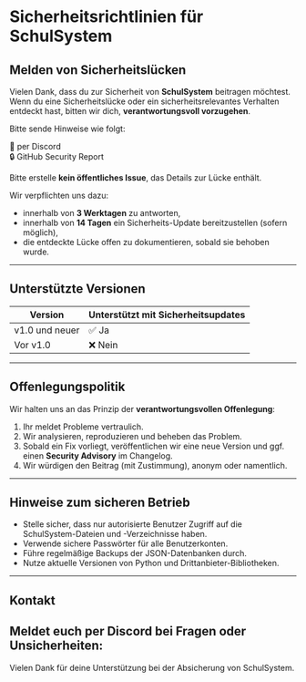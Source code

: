 # Sicherheitsrichtlinien für SchulSystem

## Melden von Sicherheitslücken

Vielen Dank, dass du zur Sicherheit von **SchulSystem** beitragen möchtest. Wenn du eine Sicherheitslücke oder ein sicherheitsrelevantes Verhalten entdeckt hast, bitten wir dich, **verantwortungsvoll vorzugehen**.

Bitte sende Hinweise wie folgt:

📧 per Discord  
🔒 GitHub Security Report

Bitte erstelle **kein öffentliches Issue**, das Details zur Lücke enthält.

Wir verpflichten uns dazu:
- innerhalb von **3 Werktagen** zu antworten,
- innerhalb von **14 Tagen** ein Sicherheits-Update bereitzustellen (sofern möglich),
- die entdeckte Lücke offen zu dokumentieren, sobald sie behoben wurde.

---

## Unterstützte Versionen

| Version          | Unterstützt mit Sicherheitsupdates |
|------------------|-------------------------------------|
| v1.0 und neuer   | ✅ Ja                              |
| Vor v1.0         | ❌ Nein                            |

---

## Offenlegungspolitik

Wir halten uns an das Prinzip der **verantwortungsvollen Offenlegung**:

1. Ihr meldet Probleme vertraulich.
2. Wir analysieren, reproduzieren und beheben das Problem.
3. Sobald ein Fix vorliegt, veröffentlichen wir eine neue Version und ggf. einen **Security Advisory** im Changelog.
4. Wir würdigen den Beitrag (mit Zustimmung), anonym oder namentlich.

---

## Hinweise zum sicheren Betrieb

- Stelle sicher, dass nur autorisierte Benutzer Zugriff auf die SchulSystem-Dateien und -Verzeichnisse haben.
- Verwende sichere Passwörter für alle Benutzerkonten.
- Führe regelmäßige Backups der JSON-Datenbanken durch.
- Nutze aktuelle Versionen von Python und Drittanbieter-Bibliotheken.

---

## Kontakt

Meldet euch per Discord bei Fragen oder Unsicherheiten:
---

Vielen Dank für deine Unterstützung bei der Absicherung von SchulSystem.
